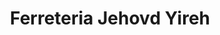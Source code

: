 ---
title: "Ferreteria Jehovd Yireh"
url: /villa-altagracia/ferreteria-jehovd-yireh/
shop: hardware
---